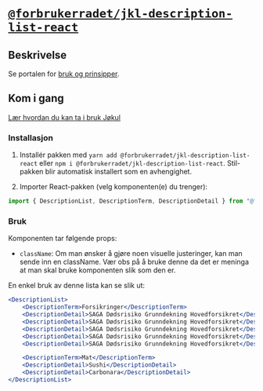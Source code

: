 # [`@forbrukerradet/jkl-description-list-react`](https://jokul.fremtind.no/komponenter/descriptionlist)

## Beskrivelse

Se portalen for [bruk og prinsipper](https://jokul.fremtind.no/komponenter/descriptionlist).

## Kom i gang

[Lær hvordan du kan ta i bruk Jøkul](https://jokul.fremtind.no/developer/getting-started/)

### Installasjon

1. Installér pakken med `yarn add @forbrukerradet/jkl-description-list-react` eller `npm i @forbrukerradet/jkl-description-list-react`. Stil-pakken blir automatisk installert som en avhengighet.

2. Importer React-pakken (velg komponenten(e) du trenger):

```js
import { DescriptionList, DescriptionTerm, DescriptionDetail } from "@forbrukerradet/jkl-description-list-react";
```

### Bruk

Komponenten tar følgende props:

-   `className`: Om man ønsker å gjøre noen visuelle justeringer, kan man sende inn en className. Vær obs på å bruke denne da det er meninga at man skal bruke komponenten slik som den er.

En enkel bruk av denne lista kan se slik ut:

```jsx
<DescriptionList>
    <DescriptionTerm>Forsikringer</DescriptionTerm>
    <DescriptionDetail>SAGA Dødsrisiko Grunndekning Hovedforsikret</DescriptionDetail>
    <DescriptionDetail>SAGA Dødsrisiko Grunndekning Hovedforsikret</DescriptionDetail>
    <DescriptionDetail>SAGA Dødsrisiko Grunndekning Hovedforsikret</DescriptionDetail>
    <DescriptionDetail>SAGA Dødsrisiko Grunndekning Hovedforsikret</DescriptionDetail>
    <DescriptionDetail>SAGA Dødsrisiko Grunndekning Hovedforsikret</DescriptionDetail>

    <DescriptionTerm>Mat</DescriptionTerm>
    <DescriptionDetail>Sushi</DescriptionDetail>
    <DescriptionDetail>Carbonara</DescriptionDetail>
</DescriptionList>
```
